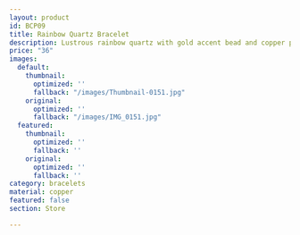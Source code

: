 ```yaml
---
layout: product
id: BCP09
title: Rainbow Quartz Bracelet
description: Lustrous rainbow quartz with gold accent bead and copper plated spacers.
price: "36"
images:
  default:
    thumbnail:
      optimized: ''
      fallback: "/images/Thumbnail-0151.jpg"
    original:
      optimized: ''
      fallback: "/images/IMG_0151.jpg"
  featured:
    thumbnail:
      optimized: ''
      fallback: ''
    original:
      optimized: ''
      fallback: ''
category: bracelets
material: copper
featured: false
section: Store

---
```

